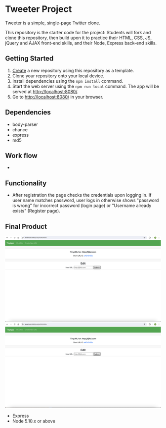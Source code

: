 # Tweeter Project

Tweeter is a simple, single-page Twitter clone.

This repository is the starter code for the project: Students will fork and clone this repository, then build upon it to practice their HTML, CSS, JS, jQuery and AJAX front-end skills, and their Node, Express back-end skills.

## Getting Started

1. [Create](https://docs.github.com/en/repositories/creating-and-managing-repositories/creating-a-repository-from-a-template) a new repository using this repository as a template.
2. Clone your repository onto your local device.
3. Install dependencies using the `npm install` command.
3. Start the web server using the `npm run local` command. The app will be served at <http://localhost:8080/>.
4. Go to <http://localhost:8080/> in your browser.

## Dependencies
- body-parser
- chance
- express
- md5

## Work flow
- 

## Functionality
- After registration the page checks the credentials upon logging in. If user name matches password, user logs in otherwise shows "password is wrong" for incorrect password (login page) or "Username already exists" (Register page).

## Final Product
!["Screenshot of URLs page"](https://github.com/gokursx/tinyapp/blob/main/docs/createnewurl-page.png%20.png)
!["Screenshot of createnewurl page"](https://github.com/gokursx/tinyapp/blob/main/docs/createnewurl-page.png%20.png)

- Express
- Node 5.10.x or above
